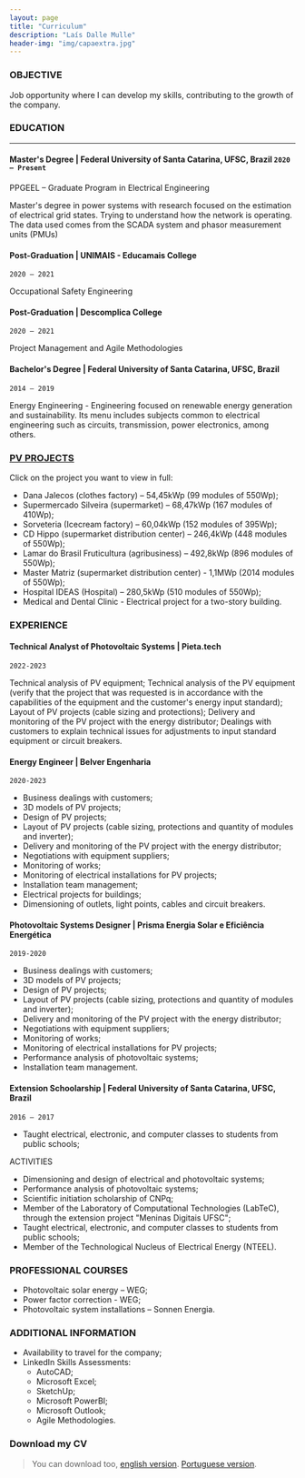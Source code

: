 ```yaml
---
layout: page
title: "Curriculum"
description: "Laís Dalle Mulle"
header-img: "img/capaextra.jpg"
---
```


### OBJECTIVE

Job opportunity where I can develop my skills, contributing to the growth of the company.

### EDUCATION
---

#### Master's Degree | Federal University of Santa Catarina, UFSC, Brazil `2020 – Present`

PPGEEL – Graduate Program in Electrical Engineering

Master's degree in power systems with research focused on the estimation of electrical grid states. Trying to understand how the network is operating. The data used comes from the SCADA system and phasor measurement units (PMUs)

#### Post-Graduation | UNIMAIS - Educamais College
`2020 – 2021`

 Occupational Safety Engineering


#### Post-Graduation | Descomplica College
`2020 – 2021`

Project Management and Agile Methodologies

####  Bachelor's Degree | Federal University of Santa Catarina, UFSC, Brazil
`2014 – 2019`

Energy Engineering - Engineering focused on renewable energy generation and sustainability. Its menu includes subjects common to electrical engineering such as circuits, transmission, power electronics, among others.


### [PV PROJECTS](https://laisdallemulle.notion.site/Projects-14f8be1e5df0401cb4275c6b41a90ed9)
Click on the project you want to view in full:

- Dana Jalecos (clothes factory) – 54,45kWp (99 modules of 550Wp);
- Supermercado Silveira (supermarket) – 68,47kWp (167 modules of 410Wp);
- Sorveteria (Icecream factory) – 60,04kWp (152 modules of 395Wp);
- CD Hippo (supermarket distribution center) – 246,4kWp (448 modules of 550Wp);
- Lamar do Brasil Fruticultura (agribusiness) – 492,8kWp (896 modules of 550Wp);
- Master Matriz (supermarket distribution center) - 1,1MWp (2014 modules of 550Wp);
- Hospital IDEAS (Hospital) – 280,5kWp (510 modules of 550Wp);
- Medical and Dental Clinic - Electrical project for a two-story building.


### EXPERIENCE

#### Technical Analyst of Photovoltaic Systems | Pieta.tech
`2022-2023`

Technical analysis of PV equipment; 
Technical analysis of the PV equipment (verify that the project that was requested is in accordance with the capabilities of the equipment and the customer's energy input standard);
Layout of PV projects (cable sizing and protections);
Delivery and monitoring of the PV project with the energy distributor;
Dealings with customers to explain technical issues for adjustments to input standard equipment or circuit breakers.


#### Energy Engineer | Belver Engenharia
`2020-2023`

- Business dealings with customers;
- 3D models of PV projects;
- Design of PV projects;
- Layout of PV projects (cable sizing, protections and quantity of modules and inverter);
- Delivery and monitoring of the PV project with the energy distributor;
- Negotiations with equipment suppliers;
- Monitoring of works;
- Monitoring of electrical installations for PV projects;
- Installation team management;
- Electrical projects for buildings;
- Dimensioning of outlets, light points, cables and circuit breakers.



#### Photovoltaic Systems Designer | Prisma Energia Solar e Eficiência Energética
`2019-2020`

- Business dealings with customers;
- 3D models of PV projects;
- Design of PV projects;
- Layout of PV projects (cable sizing, protections and quantity of modules and inverter);
- Delivery and monitoring of the PV project with the energy distributor;
- Negotiations with equipment suppliers;
- Monitoring of works;
- Monitoring of electrical installations for PV projects;
- Performance analysis of photovoltaic systems;
- Installation team management.


#### Extension Schoolarship | Federal University of Santa Catarina, UFSC, Brazil
`2016 – 2017`

- Taught electrical, electronic, and computer classes to students from public schools;

ACTIVITIES
- Dimensioning and design of electrical and photovoltaic systems;
- Performance analysis of photovoltaic systems;
- Scientific initiation scholarship of CNPq;
- Member of the Laboratory of Computational Technologies (LabTeC), through the extension project "Meninas Digitais UFSC";
- Taught electrical, electronic, and computer classes to students from public schools;
- Member of the Technological Nucleus of Electrical Energy (NTEEL).


### PROFESSIONAL COURSES

- Photovoltaic solar energy – WEG;
- Power factor correction - WEG;
- Photovoltaic system installations – Sonnen Energia.


### ADDITIONAL INFORMATION

- Availability to travel for the company;
- LinkedIn Skills Assessments:
    - AutoCAD;
    - Microsoft Excel;
    - SketchUp;
    - Microsoft PowerBI;
    - Microsoft Outlook;
    - Agile Methodologies.



### Download my CV

> You can download too, [english version](docs/LaisDalleMulleCVEN.pdf).
> [Portuguese version](docs/LaisDalleMullePTBR.pdf).


